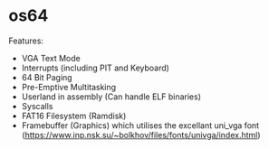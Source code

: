 # os64

Features:
- VGA Text Mode
- Interrupts (including PIT and Keyboard)
- 64 Bit Paging
- Pre-Emptive Multitasking
- Userland in assembly (Can handle ELF binaries)
- Syscalls
- FAT16 Filesystem (Ramdisk)
- Framebuffer (Graphics) which utilises the excellant uni_vga font (https://www.inp.nsk.su/~bolkhov/files/fonts/univga/index.html)
